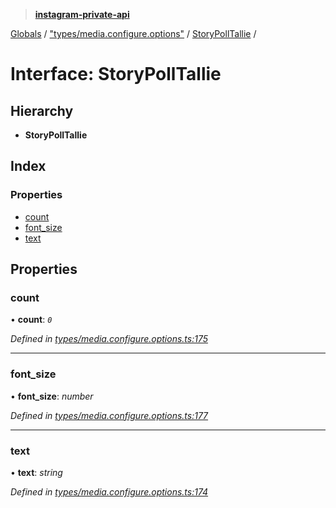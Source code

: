 > **[instagram-private-api](../README.md)**

[Globals](../README.md) / ["types/media.configure.options"](../modules/_types_media_configure_options_.md) / [StoryPollTallie](_types_media_configure_options_.storypolltallie.md) /

# Interface: StoryPollTallie

## Hierarchy

- **StoryPollTallie**

## Index

### Properties

- [count](_types_media_configure_options_.storypolltallie.md#count)
- [font_size](_types_media_configure_options_.storypolltallie.md#font_size)
- [text](_types_media_configure_options_.storypolltallie.md#text)

## Properties

### count

• **count**: _`0`_

_Defined in [types/media.configure.options.ts:175](https://github.com/realinstadude/instagram-private-api/blob/4ae8fec/src/types/media.configure.options.ts#L175)_

---

### font_size

• **font_size**: _number_

_Defined in [types/media.configure.options.ts:177](https://github.com/realinstadude/instagram-private-api/blob/4ae8fec/src/types/media.configure.options.ts#L177)_

---

### text

• **text**: _string_

_Defined in [types/media.configure.options.ts:174](https://github.com/realinstadude/instagram-private-api/blob/4ae8fec/src/types/media.configure.options.ts#L174)_
